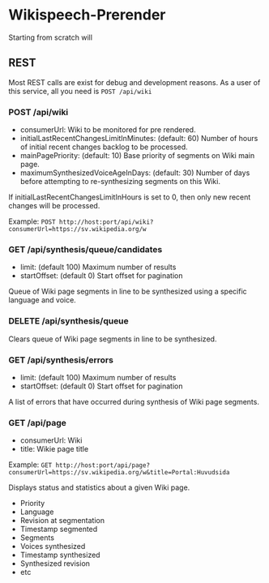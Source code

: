 # Wikispeech-Prerender

Starting from scratch will 

## REST

Most REST calls are exist for debug and development reasons.
As a user of this service, all you need is ```POST /api/wiki```

### POST /api/wiki
* consumerUrl: Wiki to be monitored for pre rendered.
* initialLastRecentChangesLimitInMinutes: (default: 60) Number of hours of initial recent changes backlog to be processed.
* mainPagePriority: (default: 10) Base priority of segments on Wiki main page.
* maximumSynthesizedVoiceAgeInDays: (default: 30) Number of days before attempting to re-synthesizing segments on this Wiki. 

If initialLastRecentChangesLimitInHours is set to 0, then only new recent changes will be processed. 

Example: ```POST http://host:port/api/wiki?consumerUrl=https://sv.wikipedia.org/w```

### GET /api/synthesis/queue/candidates
* limit: (default 100) Maximum number of results 
* startOffset: (default 0) Start offset for pagination

Queue of Wiki page segments in line to be synthesized using a specific language and voice.

### DELETE /api/synthesis/queue

Clears queue of Wiki page segments in line to be synthesized.

### GET /api/synthesis/errors
* limit: (default 100) Maximum number of results
* startOffset: (default 0) Start offset for pagination

A list of errors that have occurred during synthesis of Wiki page segments.

### GET /api/page
* consumerUrl: Wiki
* title: Wikie page title

Example: ```GET http://host:port/api/page?consumerUrl=https://sv.wikipedia.org/w&title=Portal:Huvudsida```

Displays status and statistics about a given Wiki page.
* Priority
* Language
* Revision at segmentation
* Timestamp segmented
* Segments
* Voices synthesized
* Timestamp synthesized
* Synthesized revision
* etc